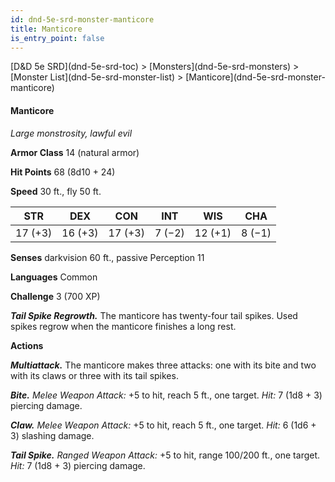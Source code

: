 ```yaml
---
id: dnd-5e-srd-monster-manticore
title: Manticore
is_entry_point: false
---
```


<breadcrumb>
[D&D 5e SRD](dnd-5e-srd-toc) >  [Monsters](dnd-5e-srd-monsters) > [Monster List](dnd-5e-srd-monster-list) > [Manticore](dnd-5e-srd-monster-manticore)
</breadcrumb>

#### Manticore

*Large monstrosity, lawful evil*

**Armor Class** 14 (natural armor)

**Hit Points** 68 (8d10 + 24)

**Speed** 30 ft., fly 50 ft.

| STR     | DEX     | CON     | INT    | WIS     | CHA    |
|---------|---------|---------|--------|---------|--------|
| 17 (+3) | 16 (+3) | 17 (+3) | 7 (−2) | 12 (+1) | 8 (−1) |

**Senses** darkvision 60 ft., passive Perception 11

**Languages** Common

**Challenge** 3 (700 XP)

***Tail Spike Regrowth.*** The manticore has twenty-four tail spikes. Used spikes regrow when the manticore finishes a long rest.

**Actions**

***Multiattack.*** The manticore makes three attacks: one with its bite and two with its claws or three with its tail spikes.

***Bite.*** *Melee Weapon Attack:* +5 to hit, reach 5 ft., one target. *Hit:* 7 (1d8 + 3) piercing damage.

***Claw.*** *Melee Weapon Attack:* +5 to hit, reach 5 ft., one target. *Hit:* 6 (1d6 + 3) slashing damage.

***Tail Spike.*** *Ranged Weapon Attack:* +5 to hit, range 100/200 ft., one target. *Hit:* 7 (1d8 + 3) piercing damage.

